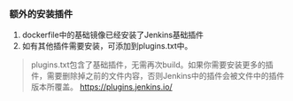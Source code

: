 ### 额外的安装插件
1. dockerfile中的基础镜像已经安装了Jenkins基础插件
2. 如有其他插件需要安装，可添加到plugins.txt中。
> plugins.txt包含了基础插件，无需再次build。如果你需要安装更多的插件，需要删除掉之前的文件内容，否则Jenkins中的插件会被文件中的插件版本所覆盖。
> https://plugins.jenkins.io/
